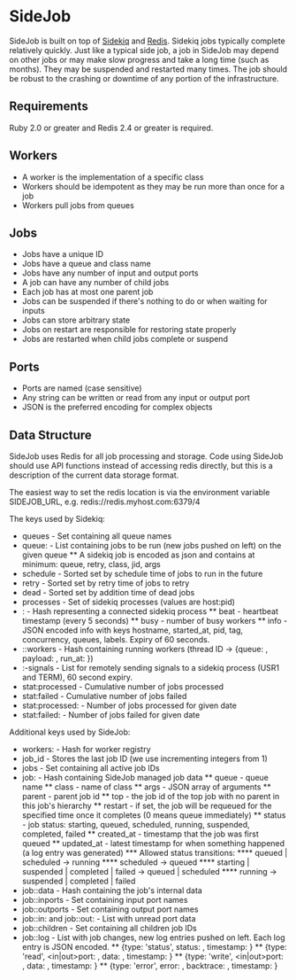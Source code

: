 SideJob
=======

SideJob is built on top of [Sidekiq](https://github.com/mperham/sidekiq) and
[Redis](http://redis.io/). Sidekiq jobs typically complete relatively quickly.
Just like a typical side job, a job in SideJob may depend on other jobs or may make slow progress
and take a long time (such as months). They may be suspended and restarted many times.
The job should be robust to the crashing or downtime of any portion of the infrastructure.

Requirements
------------

Ruby 2.0 or greater and Redis 2.4 or greater is required.

Workers
-------

* A worker is the implementation of a specific class
* Workers should be idempotent as they may be run more than once for a job
* Workers pull jobs from queues

Jobs
----

* Jobs have a unique ID
* Jobs have a queue and class name
* Jobs have any number of input and output ports
* A job can have any number of child jobs
* Each job has at most one parent job
* Jobs can be suspended if there's nothing to do or when waiting for inputs
* Jobs can store arbitrary state
* Jobs on restart are responsible for restoring state properly
* Jobs are restarted when child jobs complete or suspend

Ports
-----

* Ports are named (case sensitive)
* Any string can be written or read from any input or output port
* JSON is the preferred encoding for complex objects

Data Structure
--------------

SideJob uses Redis for all job processing and storage. Code using
SideJob should use API functions instead of accessing redis directly,
but this is a description of the current data storage format.

The easiest way to set the redis location is via the environment
variable SIDEJOB_URL, e.g. redis://redis.myhost.com:6379/4

The keys used by Sidekiq:
* queues - Set containing all queue names
* queue:<queue> - List containing jobs to be run (new jobs pushed on left) on the given queue
** A sidekiq job is encoded as json and contains at minimum: queue, retry, class, jid, args
* schedule - Sorted set by schedule time of jobs to run in the future
* retry - Sorted set by retry time of jobs to retry
* dead - Sorted set by addition time of dead jobs
* processes - Set of sidekiq processes (values are host:pid)
* <host>:<pid> - Hash representing a connected sidekiq process
** beat - heartbeat timestamp (every 5 seconds)
** busy - number of busy workers
** info - JSON encoded info with keys hostname, started_at, pid, tag, concurrency, queues, labels. Expiry of 60 seconds.
* <host>:<pid>:workers - Hash containing running workers (thread ID -> {queue: <queue>, payload: <message>, run_at: <timestamp>})
* <host>:<pid>-signals - List for remotely sending signals to a sidekiq process (USR1 and TERM), 60 second expiry.
* stat:processed - Cumulative number of jobs processed
* stat:failed - Cumulative number of jobs failed
* stat:processed:<date> - Number of jobs processed for given date
* stat:failed:<date> - Number of jobs failed for given date

Additional keys used by SideJob:
* workers:<queue> - Hash for worker registry
* job_id - Stores the last job ID (we use incrementing integers from 1)
* jobs - Set containing all active job IDs
* job:<jid> - Hash containing SideJob managed job data
** queue - queue name
** class - name of class
** args - JSON array of arguments
** parent - parent job id
** top - the job id of the top job with no parent in this job's hierarchy
** restart - if set, the job will be requeued for the specified time once it completes (0 means queue immediately)
** status - job status: starting, queued, scheduled, running, suspended, completed, failed
** created_at - timestamp that the job was first queued
** updated_at - latest timestamp for when something happened (a log entry was generated)
*** Allowed status transitions:
**** queued | scheduled -> running
**** scheduled -> queued
**** starting | suspended | completed | failed -> queued | scheduled
**** running -> suspended | completed | failed
* job:<jid>:data - Hash containing the job's internal data
* job:<jid>:inports - Set containing input port names
* job:<jid>:outports - Set containing output port names
* job:<jid>:in:<inport> and job:<jid>:out:<outport> - List with unread port data
* job:<jid>:children - Set containing all children job IDs
* job:<jid>:log - List with job changes, new log entries pushed on left. Each log entry is JSON encoded.
** {type: 'status', status: <new status>, timestamp: <date>}
** {type: 'read', <in|out>port: <port name>, data: <data>, timestamp: <date>}
** {type: 'write', <in|out>port: <port name>, data: <data>, timestamp: <date>}
** {type: 'error', error: <message>, backtrace: <exception backtrace>, timestamp: <date>}

